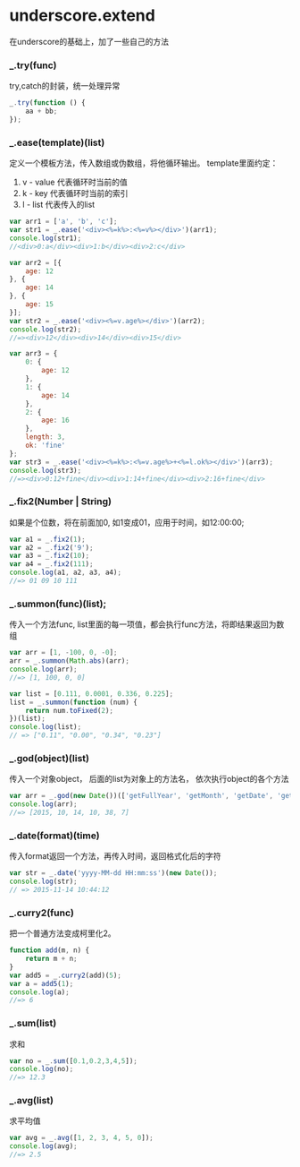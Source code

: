 # underscore.extend
在underscore的基础上，加了一些自己的方法

### _.try(func)
try,catch的封装，统一处理异常   
```js
_.try(function () {
    aa + bb;
});
```


### _.ease(template)(list)
定义一个模板方法，传入数组或伪数组，将他循环输出。
template里面约定：   
1. v - value 代表循环时当前的值    
2. k - key 代表循环时当前的索引   
3. l - list 代表传入的list   

```js
var arr1 = ['a', 'b', 'c'];
var str1 = _.ease('<div><%=k%>:<%=v%></div>')(arr1);
console.log(str1);
//<div>0:a</div><div>1:b</div><div>2:c</div>
```

```js
var arr2 = [{
    age: 12
}, {
    age: 14
}, {
    age: 15
}];
var str2 = _.ease('<div><%=v.age%></div>')(arr2);
console.log(str2);
//=><div>12</div><div>14</div><div>15</div>
```

```js
var arr3 = {
    0: {
        age: 12
    },
    1: {
        age: 14
    },
    2: {
        age: 16
    },
    length: 3,
    ok: 'fine'
};
var str3 = _.ease('<div><%=k%>:<%=v.age%>+<%=l.ok%></div>')(arr3);
console.log(str3);
//=><div>0:12+fine</div><div>1:14+fine</div><div>2:16+fine</div>
```

### _.fix2(Number | String)
如果是个位数，将在前面加0, 如1变成01，应用于时间，如12:00:00;
```js
var a1 = _.fix2(1);
var a2 = _.fix2('9');
var a3 = _.fix2(10);
var a4 = _.fix2(111);
console.log(a1, a2, a3, a4);
//=> 01 09 10 111
```

### _.summon(func)(list);
传入一个方法func, list里面的每一项值，都会执行func方法，将即结果返回为数组

```js
var arr = [1, -100, 0, -0];
arr = _.summon(Math.abs)(arr);
console.log(arr);
//=> [1, 100, 0, 0]
```

```js
var list = [0.111, 0.0001, 0.336, 0.225];
list = _.summon(function (num) {
    return num.toFixed(2);
})(list);
console.log(list);
// => ["0.11", "0.00", "0.34", "0.23"]
```

### _.god(object)(list)
传入一个对象object， 后面的list为对象上的方法名， 依次执行object的各个方法
```js
var arr = _.god(new Date())(['getFullYear', 'getMonth', 'getDate', 'getHours', 'getMinutes', 'getSeconds']);
console.log(arr);
//=> [2015, 10, 14, 10, 38, 7]
```


### _.date(format)(time)
传入format返回一个方法，再传入时间，返回格式化后的字符
```js
var str = _.date('yyyy-MM-dd HH:mm:ss')(new Date());
console.log(str);
// => 2015-11-14 10:44:12
```

### _.curry2(func)
把一个普通方法变成柯里化2。
```js
function add(m, n) {
    return m + n;
}
var add5 = _.curry2(add)(5);
var a = add5(1);
console.log(a);
//=> 6
```
### _.sum(list)
求和
```js
var no = _.sum([0.1,0.2,3,4,5]);
console.log(no);
//=> 12.3
```

### _.avg(list)
求平均值
```js
var avg = _.avg([1, 2, 3, 4, 5, 0]);
console.log(avg);
//=> 2.5
```







